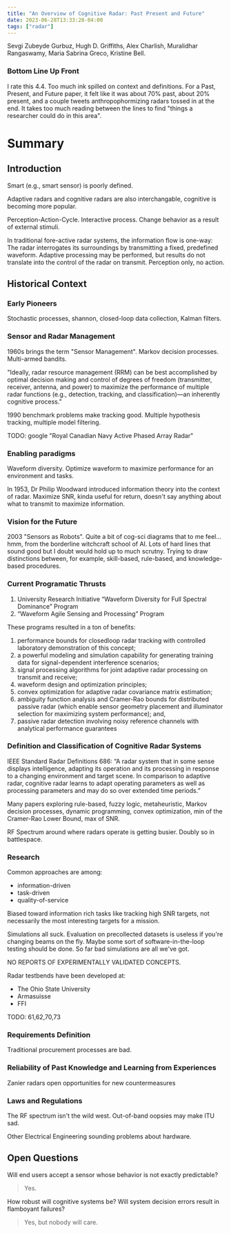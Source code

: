 ```yaml
---
title: "An Overview of Cognitive Radar: Past Present and Future"
date: 2023-06-28T13:33:28-04:00
tags: ["radar"]
---
```


Sevgi Zubeyde Gurbuz, Hugh D. Griffiths, Alex Charlish, Muralidhar Rangaswamy, Maria Sabrina Greco, Kristine Bell.

### Bottom Line Up Front

I rate this 4.4. Too much ink spilled on context and definitions. For a Past, Present, and Future paper, it felt like it was about 70% past, about 20% present, and a couple tweets anthropophormizing radars tossed in at the end. It takes too much reading between the lines to find "things a researcher could do in this area".

# Summary

## Introduction

Smart (e.g., smart sensor) is poorly defined. 

Adaptive radars and cognitive radars are also interchangable, cognitive is becoming more popular.

Perception-Action-Cycle. Interactive process. Change behavior as a result of external stimuli. 

In traditional fore-active radar systems, the information flow is one-way: The radar interrogates its surroundings by transmitting a fixed, predefined waveform. Adaptive processing may be performed, but results do not translate into the control of the radar on transmit. Perception only, no action. 

## Historical Context

### Early Pioneers 

Stochastic processes, shannon, closed-loop data collection, Kalman filters. 

### Sensor and Radar Management

1960s brings the term "Sensor Management". Markov decision processes. Multi-armed bandits.

"Ideally, radar resource management (RRM) can be best accomplished by optimal decision making and control of degrees of freedom (transmitter, receiver, antenna, and power) to maximize the performance of multiple radar functions (e.g., detection, tracking, and classification)—an inherently cognitive process."

1990 benchmark problems make tracking good. Multiple hypothesis tracking, multiple model filtering.

TODO: google "Royal Canadian Navy Active Phased Array Radar"

### Enabling paradigms

Waveform diversity. Optimize waveform to maximize performance for an environment and tasks. 

In 1953, Dr Philip Woodward introduced information theory into the context of radar. Maximize SNR, kinda useful for return, doesn't say anything about what to transmit to maximize information.

### Vision for the Future

2003 "Sensors as Robots". Quite a bit of cog-sci diagrams that to me feel... hmm, from the borderline witchcraft school of AI. Lots of hard lines that sound good but I doubt would hold up to much scrutny. Trying to draw distinctions between, for example, skill-based, rule-based, and knowledge-based procedures. 

### Current Programatic Thrusts 

1. University Research Initiative “Waveform Diversity for Full Spectral Dominance” Program 
2. “Waveform Agile Sensing and Processing” Program

These programs resulted in a ton of benefits:

1. performance bounds for closedloop radar tracking with controlled laboratory demonstration of this concept; 
1. a powerful modeling and simulation capability for generating training data for signal-dependent interference scenarios; 
1. signal processing algorithms for joint adaptive radar processing on transmit and receive; 
1. waveform design and optimization principles; 
1. convex optimization for adaptive radar covariance matrix estimation; 
1. ambiguity function analysis and Cramer-Rao bounds for distributed passive radar (which enable sensor geometry placement and illuminator selection for maximizing system performance); and, 
1. passive radar detection involving noisy reference channels with analytical performance guarantees

### Definition and Classification of Cognitive Radar Systems

IEEE Standard Radar Definitions 686: “A radar system that in some sense displays intelligence, adapting its operation and its processing in response to a changing environment and target scene. In comparison to adaptive radar, cognitive radar learns to adapt operating parameters as well as processing parameters and may do so over extended time periods.”

Many papers exploring rule-based, fuzzy logic, metaheuristic, Markov decision processes, dynamic programming, convex optimization, min of the Cramer-Rao Lower Bound, max of SNR. 

RF Spectrum around where radars operate is getting busier. Doubly so in battlespace.

### Research

Common approaches are among:
- information-driven
- task-driven
- quality-of-service

Biased toward information rich tasks like tracking high SNR targets, not necessarily the most interesting targets for a mission.

Simulations all suck. Evaluation on precollected datasets is useless if you're changing beams on the fly. Maybe some sort of software-in-the-loop testing should be done. So far bad simulations are all we've got.

NO REPORTS OF EXPERIMENTALLY VALIDATED CONCEPTS.

Radar testbends have been developed at:
- The Ohio State University
- Armasuisse
- FFI 

TODO: 61,62,70,73

### Requirements Definition

Traditional procurement processes are bad.

### Reliability of Past Knowledge and Learning from Experiences

Zanier radars open opportunities for new countermeasures

### Laws and Regulations

The RF spectrum isn't the wild west. Out-of-band oopsies may make ITU sad.

Other Electrical Engineering sounding problems about hardware.

## Open Questions

Will end users accept a sensor whose behavior is not exactly predictable? 

> Yes. 

How robust will cognitive systems be? Will system decision errors result in flamboyant failures?

> Yes, but nobody will care. 
